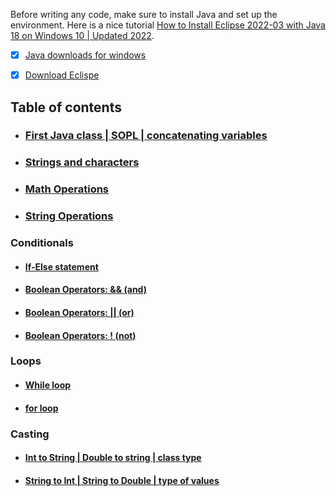 Before writing any code, make sure to install Java and set up the environment. Here is a nice tutorial [How to Install Eclipse 2022-03 with Java 18 on Windows 10 | Updated 2022](https://www.youtube.com/watch?v=whXbxfhCD9s&ab_channel=AmitThinks). </br>
* [x] [Java downloads for windows](https://www.oracle.com/java/technologies/downloads/#jdk18-windows)
* [x] [Download Eclispe](https://www.eclipse.org/downloads/)


## Table of contents
* ### [First Java class | SOPL | concatenating variables](https://github.com/SharpAdder/JavaJourney/blob/main/variables.java)
* ### [Strings and characters](https://github.com/SharpAdder/JavaJourney/blob/main/stringsCharacters.java)
* ### [Math Operations](https://github.com/SharpAdder/JavaJourney/blob/main/mathOperations.java)
* ### [String Operations](https://github.com/SharpAdder/JavaJourney/blob/main/stringOperations.java)
 ### Conditionals
   * #### [If-Else statement](https://github.com/SharpAdder/JavaJourney/blob/main/ifElse.java)
   * #### [Boolean Operators: && (and)](https://github.com/SharpAdder/JavaJourney/blob/main/booleanAnd.java)
   * #### [Boolean Operators: || (or)](https://github.com/SharpAdder/JavaJourney/blob/main/booleanOr.java)
   * #### [Boolean Operators: ! (not)](https://github.com/SharpAdder/JavaJourney/blob/main/booleanNot.java)

### Loops
 * #### [While loop](https://github.com/SharpAdder/JavaJourney/blob/main/while.Java)
 * #### [for loop](https://github.com/SharpAdder/JavaJourney/blob/main/for.java)

### Casting
 * #### [Int to String | Double to string | class type](https://github.com/SharpAdder/JavaJourney/blob/main/cast_int_to_string.java)
 * #### [String to Int | String to Double | type of values](https://github.com/SharpAdder/JavaJourney/blob/main/casting_stringToInt.java)


